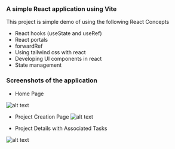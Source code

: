 ### A simple React application using Vite

This project is simple demo of using the following React Concepts
- React hooks (useState and useRef)
- React portals
- forwardRef
- Using tailwind css with react
- Developing UI components in react
- State management

### Screenshots of the application

- Home Page
  
![alt text](https://github.com/nikeshkrjha/react-project-management-app/blob/main/screenshots/Screenshot%202024-01-24%20at%208.50.22%E2%80%AFPM.png)

- Project Creation Page
![alt text](https://github.com/nikeshkrjha/react-project-management-app/blob/main/screenshots/Screenshot%202024-01-24%20at%208.48.24%E2%80%AFPM.png)

- Project Details with Associated Tasks

![alt text](https://github.com/nikeshkrjha/react-project-management-app/blob/main/screenshots/Screenshot%202024-01-24%20at%208.49.51%E2%80%AFPM.png)
